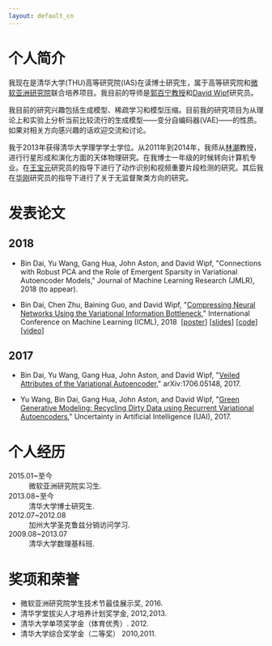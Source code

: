 ```yaml
---
layout: default_cn
---
```


# [](#header-1)个人简介

<p>我现在是清华大学(THU)高等研究院(IAS)在读博士研究生，属于高等研究院和<a href="http://www.msra.cn/zh-cn/default.aspx">微软亚洲研究院</a>联合培养项目。我目前的导师是<a href="http://www.microsoft.com/en-us/research/people/bainguo/">郭百宁教授</a>和<a href="http://www.davidwipf.com/">David Wipf</a>研究员。</p>

<p>我目前的研究兴趣包括生成模型、稀疏学习和模型压缩。目前我的研究项目为从理论上和实验上分析当前比较流行的生成模型——变分自编码器(VAE)——的性质。如果对相关方向感兴趣的话欢迎交流和讨论。</p>

<p>我于2013年获得清华大学理学学士学位。从2011年到2014年，我师从<a href="https://www.astro.ucsc.edu/faculty/singleton.php?&singleton=true&cruz_id=dnlin">林潮</a>教授，进行行星形成和演化方面的天体物理研究。在我博士一年级的时候转向计算机专业。在<a href="https://www.microsoft.com/en-us/research/people/baoyuanw/">王宝元</a>研究员的指导下进行了动作识别和视频重要片段检测的研究。其后我在<a href="http://ganghua.org/">华刚</a>研究员的指导下进行了关于无监督聚类方向的研究。</p>

# [](#header-1)发表论文

## [](#header-2)2018
*   Bin Dai, Yu Wang, Gang Hua, John Aston, and David Wipf, "Connections with Robust PCA and the Role of Emergent Sparsity in Variational Autoencoder Models," Journal of Machine Learning Research (JMLR), 2018 (to appear).

*   Bin Dai, Chen Zhu, Baining Guo, and David Wipf, "<a href="http://proceedings.mlr.press/v80/dai18d/dai18d.pdf" target="_blank">Compressing Neural Networks Using the Variational Information Bottleneck</a>," International Conference on Machine Learning (ICML), 2018 &nbsp;[<a href="/posters/icml2018_compressing_poster.pdf" target="_blank">poster</a>] [<a href="/posters/icml2018_compressing_slides.pdf" target="_blank">slides</a>] [<a href="https://github.com/zhuchen03/VIBNet" target="_blank">code</a>] [<a href="/posters/icml2018_compressing_video.mp4" target="_blank">video</a>]

## [](#header-2)2017

*   Bin Dai, Yu Wang, Gang Hua, John Aston, and David Wipf, "<a href="https://arxiv.org/abs/1706.05148" target="_blank">Veiled Attributes of the Variational Autoencoder</a>,"&nbsp;arXiv:1706.05148, 2017.

*   Yu Wang, Bin Dai, Gang Hua, John Aston, and David Wipf, "<a href="http://auai.org/uai2017/proceedings/papers/142.pdf" target="_blank">Green Generative Modeling: Recycling Dirty Data using Recurrent Variational Autoencoders</a>," Uncertainty in Artificial Intelligence (UAI), 2017.

# [](#header-1)个人经历

<dl>
<dt>2015.01~至今</dt>
<dd>微软亚洲研究院实习生.</dd>
<dt>2013.08~至今</dt>
<dd>清华大学博士研究生.</dd>
<dt>2012.07~2012.08</dt>
<dd>加州大学圣克鲁兹分销访问学习.</dd>
<dt>2009.08~2013.07</dt>
<dd>清华大学数理基科班.</dd>
</dl>

# [](#header-1)奖项和荣誉
*   微软亚洲研究院学生技术节最佳展示奖, 2016.
*   清华学堂拔尖人才培养计划奖学金, 2012,2013.
*   清华大学单项奖学金（体育优秀）. 2012.
*   清华大学综合奖学金（二等奖） 2010,2011.
